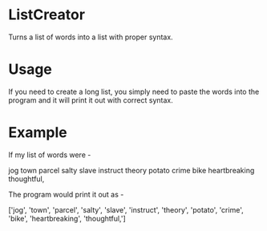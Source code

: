 # ListCreator
Turns a list of words into a list with proper syntax. 


# Usage
If you need to create a long list, you simply need to paste the words into the program and it will print it out with correct syntax.


# Example

If my list of words were -

jog town parcel salty slave instruct theory potato crime bike heartbreaking thoughtful,

The program would print it out as -

['jog', 'town', 'parcel', 'salty', 'slave', 'instruct', 'theory', 'potato', 'crime', 'bike', 'heartbreaking', 'thoughtful,']

